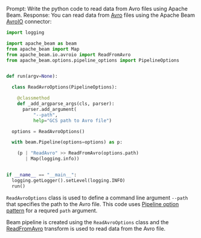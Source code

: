 Prompt:
Write the python code to read data from Avro files using Apache Beam.
Response:
You can read data from [Avro](https://avro.apache.org/) files using the Apache Beam [AvroIO](https://beam.apache.org/releases/pydoc/current/apache_beam.io.avroio.html) connector:

```python
import logging

import apache_beam as beam
from apache_beam import Map
from apache_beam.io.avroio import ReadFromAvro
from apache_beam.options.pipeline_options import PipelineOptions


def run(argv=None):

  class ReadAvroOptions(PipelineOptions):

    @classmethod
    def _add_argparse_args(cls, parser):
      parser.add_argument(
          "--path",
          help="GCS path to Avro file")

  options = ReadAvroOptions()

  with beam.Pipeline(options=options) as p:

    (p | "ReadAvro" >> ReadFromAvro(options.path)
       | Map(logging.info))


if __name__ == "__main__":
  logging.getLogger().setLevel(logging.INFO)
  run()
```
`ReadAvroOptions` class is used to define a command line argument `--path` that specifies the path to the Avro file. This code uses [Pipeline option pattern](https://beam.apache.org/documentation/patterns/pipeline-options/) for a requred `path` argument.

Beam pipeline is created using the `ReadAvroOptions` class and the [ReadFromAvro](https://beam.apache.org/releases/pydoc/current/apache_beam.io.avroio.html#apache_beam.io.avroio.ReadFromAvro) transform is used to read data from the Avro file.


